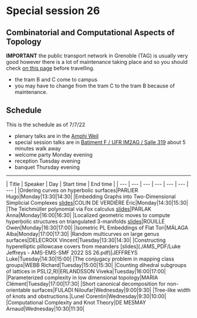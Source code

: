 # Special session 26
## Combinatorial and Computational Aspects of Topology

**IMPORTANT** the public transport network in Grenoble (TAG)
is usually very good however there is a lot of maintenance taking place 
and so you should check [on this page](https://www.tag.fr/1-accueil.htm?infoTrafic=1)
before travelling.

- the tram B and C come to campus
- you may have to change from the tram C to the tram B because of maintenance.

## Schedule

This is the schedule as of 7/7/22

- plenary talks are in the [Amphi Weil](https://goo.gl/maps/bfMkuKjfKBCJbRsX9)
- special session talks are in [Batiment F / UFR IM2AG / Salle 319](https://goo.gl/maps/VXct7MyxM1YVMciz8) about 5 minutes walk away
- welcome party Monday evening
- reception Tuesday evening
- banquet Thursday evening

---


| Title | Speaker |  Day | Start time | End time | 
| --- | ---  | --- | --- | --- | ---  | ---  | 
|Ordering curves on hyperbolic surfaces|PARLIER Hugo|Monday|13:30|14:30|
|Embedding Graphs into Two-Dimensional Simplicial Complexes [slides](./AMS_PDF/colindeverdiere.pdf)|COLIN DE VERDIÈRE Éric|Monday|14:30|15:30|
|The Teichmüller polynomial via Fox calculus [slides](./AMS_PDF/Teich_via_Fox.pdf)|PARLAK Anna|Monday|16:00|16:30|
|Localized geometric moves to compute hyperbolic structures on triangulated 3-manifolds [slides](./AMS_PDF/rouille.pdf)|ROUILLÉ Owen|Monday|16:30|17:00|
|Isometric PL Embeddings of Flat Tori|MÁLAGA Alba|Monday|17:00|17:30|
|Random multicurves on large genus surfaces|DELECROIX Vincent|Tuesday|13:30|14:30|
|Constructing hyperelliptic pillowcase covers from meanders [slides](./AMS_PDF/Luke Jeffreys - AMS-EMS-SMF 2022 SS 26.pdf)|JEFFREYS Luke|Tuesday|14:30|15:00|
|The conjugacy problem in mapping class groups|WEBB Richard|Tuesday|15:00|15:30|
|Counting dihedral subgroups of lattices in PSL(2,R)|ERLANDSSON Viveka|Tuesday|16:00|17:00|
|Parameterized complexity in low dimensional topology|MARIA Clément|Tuesday|17:00|17:30|
|Short canonical decomposition for non-orientable surfaces|FULADI Niloufar|Wednesday|9:00|9:30|
|Tree-like width of knots and obstructions.|Lunel Corentin|Wednesday|9:30|10:00|
|Computational Complexity and Knot Theory|DE MESMAY Arnaud|Wednesday|10:30|11:30|


<!-- |Upper bound for distance in the pants graph|YAZDI Mohammadmahdi|Monday|14:30|15:00| -->
